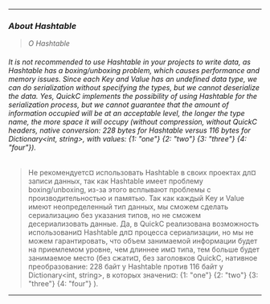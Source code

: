 
---
### *About Hashtable*
> *О Hashtable*
###### It is not recommended to use Hashtable in your projects to write data, as Hashtable has a boxing/unboxing problem, which causes performance and memory issues. Since each Key and Value has an undefined data type, we can do serialization without specifying the types, but we cannot deserialize the data. Yes, QuickC implements the possibility of using Hashtable for the serialization process, but we cannot guarantee that the amount of information occupied will be at an acceptable level, the longer the type name, the more space it will occupy (without compression, without QuickC headers, native conversion: 228 bytes for Hashtable versus 116 bytes for Dictionary<int, string>, with values: {1: "one"} {2: "two"} {3: "three"} {4: "four"}).
> Не рекомендуетс¤ использовать Hashtable в своих проектах дл¤ записи данных, так как Hashtable имеет проблему boxing/unboxing, из-за этого всплывают проблемы с производительностью и памятью. Так как каждый Key и Value имеют неопределенный тип данных, мы сможем сделать сериализацию без указания типов, но не сможем десериализовать данные. Да, в QuickC реализована возможность использовани¤ Hashtable дл¤ процесса сериализации, но мы не можем гарантировать, что объем занимаемой информации будет на приемлемом уровне, чем длиннее им¤ типа, тем больше будет занимаемое место (без сжати¤, без заголовков QuickC, нативное преобразование: 228 байт у Hashtable против 116 байт у Dictionary<int, string>, в которых значени¤: {1: "one"} {2: "two"} {3: "three"} {4: "four"} ).
---